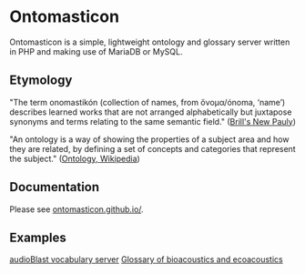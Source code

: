 # Ontomasticon

Ontomasticon is a simple, lightweight ontology and glossary server written in PHP and making use of MariaDB or MySQL.

## Etymology

"The term onomastikón (collection of names, from ὄνομα/ónoma, ‘name’) describes learned works that are not arranged alphabetically but juxtapose synonyms and terms relating to the same semantic field." ([Brill's New Pauly](https://referenceworks.brillonline.com/entries/brill-s-new-pauly/onomastikon-e831390))

"An ontology is a way of showing the properties of a subject area and how they are related, by defining a set of concepts and categories that represent the subject." ([Ontology, Wikipedia](https://en.wikipedia.org/wiki/Ontology_(computer_science)))

## Documentation

Please see [ontomasticon.github.io/](https://ontomasticon.github.io).

## Examples

[audioBlast vocabulary server](https://vocab.audioblst.org)
[Glossary of bioacoustics and ecoacoustics](https://glossary.acousti.cloud)
